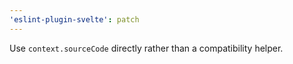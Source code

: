 ```yaml
---
'eslint-plugin-svelte': patch
---
```


Use `context.sourceCode` directly rather than a compatibility helper.
